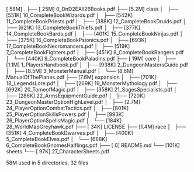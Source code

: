 [ 58M]  .
├── [ 25M]  0_DnD2EAll26Books.pdf
├── [5.2M]  class
│   ├── [551K]  10_CompleteBookWizards.pdf
│   ├── [542K]  11_CompleteBookPriests.pdf
│   ├── [388K]  12_CompleteBookDruids.pdf
│   ├── [621K]  13_CompleteBookThiefs.pdf
│   ├── [377K]  14_CompleteBookBards.pdf
│   ├── [401K]  15_CompleteBookNinjas.pdf
│   ├── [375K]  16_CompleteBookPsionics.pdf
│   ├── [693K]  17_CompleteBookNecromancers.pdf
│   ├── [519K]  7_CompleteBookFighters.pdf
│   ├── [451K]  8_CompleteBookRangers.pdf
│   └── [440K]  9_CompleteBookPaladins.pdf
├── [ 19M]  core
│   ├── [1.1M]  1_PlayersHandbook.pdf
│   ├── [938K]  2_DungeonMastersGuide.pdf
│   ├── [8.5M]  3_MonsterManual.pdf
│   └── [8.6M]  ManualOfThePlanes.pdf
├── [7.6M]  expansion
│   ├── [701K]  18_LegendsLore.pdf
│   ├── [269K]  19_MonsterMythology.pdf
│   ├── [692K]  20_TomeofMagic.pdf
│   ├── [358K]  21_SagesSpecialists.pdf
│   ├── [286K]  22_ArmsEquipmentGuide.pdf
│   ├── [720K]  23_DungeonMasterOptionHighLevel.pdf
│   ├── [2.7M]  24_PlayerOptionCombatTactics.pdf
│   ├── [801K]  25_PlayerOptionSkillsPowers.pdf
│   ├── [993K]  26_PlayerOptionSpellsMagic.pdf
│   └── [184K]  28_WorldMapGreyhawk.pdf
├── [ 34K]  LICENSE
├── [1.4M]  race
│   ├── [351K]  4_CompleteBookDwarves.pdf
│   ├── [400K]  5_CompleteBookElves.pdf
│   └── [688K]  6_CompleteBookGnomesHalflings.pdf
├── [   0]  README.md
└── [101K]  sheets
    └── [ 97K]  27_CharacterSheets.pdf

  58M used in 5 directories, 32 files

